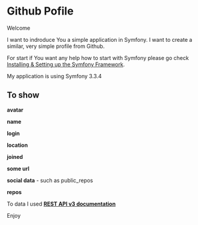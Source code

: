 Github Pofile
=============

Welcome

I want to indroduce You a simple application in Symfony. I want to create a similar, very simple profile from
Github.

For start if You want any help how to start with Symfony please go check [Installing & Setting up the Symfony Framework][2].

My application is using Symfony 3.3.4

To show
-------

**avatar**

**name**

**login**

**location**

**joined**

**some url**

**social data** - such as public_repos

**repos**

To data I used [**REST API v3 documentation**][1]

Enjoy

[1]:    https://developer.github.com/v3/
[2]:    https://symfony.com/doc/2.7/book/installation.html

